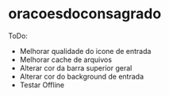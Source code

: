 # oracoesdoconsagrado

ToDo:
- Melhorar qualidade do icone de entrada
- Melhorar cache de arquivos
- Alterar cor da barra superior geral
- Alterar cor do background de entrada
- Testar Offline
